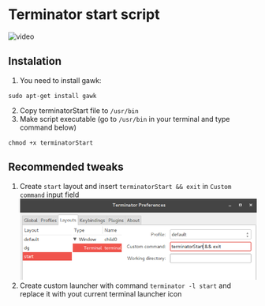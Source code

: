 # Terminator start script
![video](http://i.giphy.com/l3vR5K3rykXTrBzBm.gif)
## Instalation
1. You need to install gawk:
```
sudo apt-get install gawk
```
2. Copy terminatorStart file to `/usr/bin`
3. Make script executable (go to `/usr/bin` in your terminal and type command below)
```
chmod +x terminatorStart
```

## Recommended tweaks
1. Create `start` layout and insert `terminatorStart && exit` in `Custom command` input field
![ss](https://github.com/raba930/terminatorStart/blob/master/media/startLayout.png)
2. Create custom launcher with command `terminator -l start` and replace it with yout current terminal launcher icon
